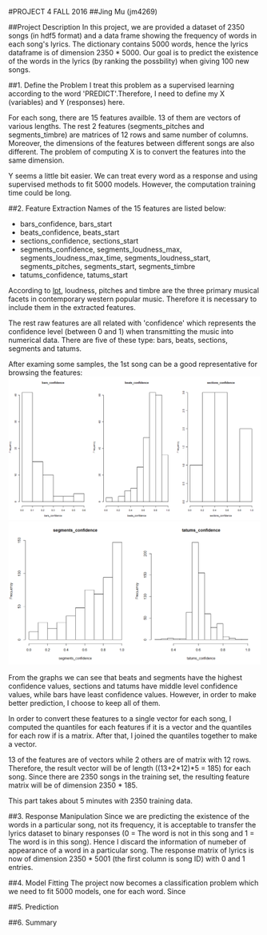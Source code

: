 #PROJECT 4 FALL 2016
##Jing Mu (jm4269)

##Project Description
In this project, we are provided a dataset of 2350 songs (in hdf5 format) and a data frame showing the frequency of words in each song's lyrics. The dictionary contains 5000 words, hence the lyrics dataframe is of dimension 2350 * 5000. Our goal is to predict the existence of the words in the lyrics (by ranking the possbility) when giving 100 new songs.

##1. Define the Problem
I treat this problem as a supervised learning according to the word 'PREDICT'.Therefore, I need to define my X (variables) and Y (responses) here.

For each song, there are 15 features availble. 13 of them are vectors of various lengths. The rest 2 features (segments_pitches and segments_timbre) are matrices of 12 rows and same number of columns. Moreover, the dimensions of the features between different songs are also different. The problem of computing X is to convert the features into the same dimension.

Y seems a little bit easier. We can treat every word as a response and using supervised methods to fit 5000 models. However, the computation training time could be long.

##2. Feature Extraction
Names of the 15 features are listed below:
+ bars_confidence, bars_start
+ beats_confidence, beats_start
+ sections_confidence, sections_start
+ segments_confidence, segments_loudness_max, segments_loudness_max_time, segments_loudness_start, segments_pitches, segments_start, segments_timbre
+ tatums_confidence, tatums_start

According to [lpt](http://www.nature.com/articles/srep00521), loudness, pitches and timbre are the three primary musical facets in contemporary western popular music. Therefore it is necessary to include them in the extracted features.

The rest raw features are all related with 'confidence' which represents the confidence level (between 0 and 1) when transmitting the music into numerical data. There are five of these type: bars, beats, sections, segments and tatums.

After examing some samples, the 1st song can be a good representative for browsing the features:
![image](https://github.com/TZstatsADS/Fall2016-proj4-jingmu2014/blob/master/figs/barsbeatssections.png)
![image](https://github.com/TZstatsADS/Fall2016-proj4-jingmu2014/blob/master/figs/segmentstatums.png)

From the graphs we can see that beats and segments have the highest confidence values, sections and tatums have middle level confidence values, while bars have least confidence values. However, in order to make better prediction, I choose to keep all of them.

In order to convert these features to a single vector for each song, I computed the quantiles for each features if it is a vector and the quantiles for each row if is a matrix. After that, I joined the quantiles together to make a vector.

13 of the features are of vectors while 2 others are of matrix with 12 rows. Therefore, the result vector will be of length ((13+2\*12)\*5 = 185) for each song. Since there are 2350 songs in the training set, the resulting feature matrix will be of dimension 2350 \* 185.

This part takes about 5 minutes with 2350 training data.

##3. Response Manipulation
Since we are predicting the existence of the words in a particular song, not its frequency, it is acceptable to transfer the lyrics dataset to binary responses (0 = The word is not in this song and 1 = The word is in this song). Hence I discard the information of numeber of appearance of a word in a particular song. The response matrix of lyrics is now of dimension 2350 \* 5001 (the first column is song ID) with 0 and 1 entries.

##4. Model Fitting
The project now becomes a classification problem which we need to fit 5000 models, one for each word.
Since

##5. Prediction


##6. Summary
